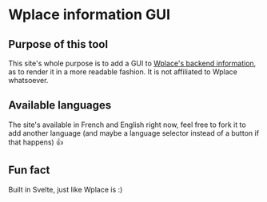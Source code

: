 # Wplace information GUI

## Purpose of this tool
This site's whole purpose is to add a GUI to [Wplace's backend information](https://backend.wplace.live/me), as to render it in a more readable fashion. It is not affiliated to Wplace whatsoever.

## Available languages
The site's available in French and English right now, feel free to fork it to add another language (and maybe a language selector instead of a button if that happens) :thumbsup:

## Fun fact
Built in Svelte, just like Wplace is :)